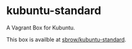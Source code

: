 # kubuntu-standard
A Vagrant Box for Kubuntu. 

This box is availble at [sbrow/kubuntu-standard](https://app.vagrantup.com/sbrow/boxes/kubuntu-standard/).
